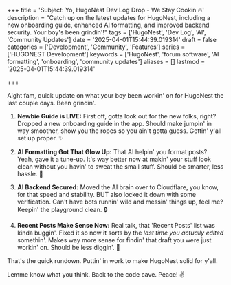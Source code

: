 +++
title = 'Subject: Yo, HugoNest Dev Log Drop - We Stay Cookin 🔥'
description = "Catch up on the latest updates for HugoNest, including a new onboarding guide, enhanced AI formatting, and improved backend security. Your boy's been grindin'!"
tags = ['HugoNest', 'Dev Log', 'AI', 'Community Updates']
date = '2025-04-01T15:44:39.019314'
draft = false
categories = ['Development', 'Community', 'Features']
series = ['HUGONEST Development']
keywords = ['HugoNest', 'forum software', 'AI formatting', 'onboarding', 'community updates']
aliases = []
lastmod = '2025-04-01T15:44:39.019314'

+++

Aight fam, quick update on what your boy been workin' on for HugoNest the last couple days. Been grindin'.

1.  **Newbie Guide is LIVE:** First off, gotta look out for the new folks, right? Dropped a new onboarding guide in the app. Should make jumpin' in way smoother, show you the ropes so you ain't gotta guess. Gettin' y'all set up proper. ✨

2.  **AI Formatting Got That Glow Up:** That AI helpin' you format posts? Yeah, gave it a tune-up. It's way better now at makin' your stuff look clean without you havin' to sweat the small stuff. Should be smarter, less hassle. 💪

3.  **AI Backend Secured:** Moved the AI brain over to Cloudflare, you know, for that speed and stability. BUT also locked it down with some verification. Can't have bots runnin' wild and messin' things up, feel me? Keepin' the playground clean. 🔒

4.  **Recent Posts Make Sense Now:** Real talk, that 'Recent Posts' list was kinda buggin'. Fixed it so now it sorts by the *last time you actually edited* somethin'. Makes way more sense for findin' that draft you were just workin' on. Should be less diggin'. 💯

That's the quick rundown. Puttin' in work to make HugoNest solid for y'all.

Lemme know what you think. Back to the code cave. Peace! ✌️
